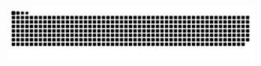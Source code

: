 <picture>
  <source media="(prefers-color-scheme: dark)" srcset="https://raw.githubusercontent.com/Carmine42/Carmine42/output/github-snake-dark.svg" />
  <source media="(prefers-color-scheme: light)" srcset="https://raw.githubusercontent.com/Carmine42/Carmine42/output/github-snake.svg" />
  <img alt="github-snake" src="https://raw.githubusercontent.com/Carmine42/Carmine42/output/github-snake.svg" />
</picture>
